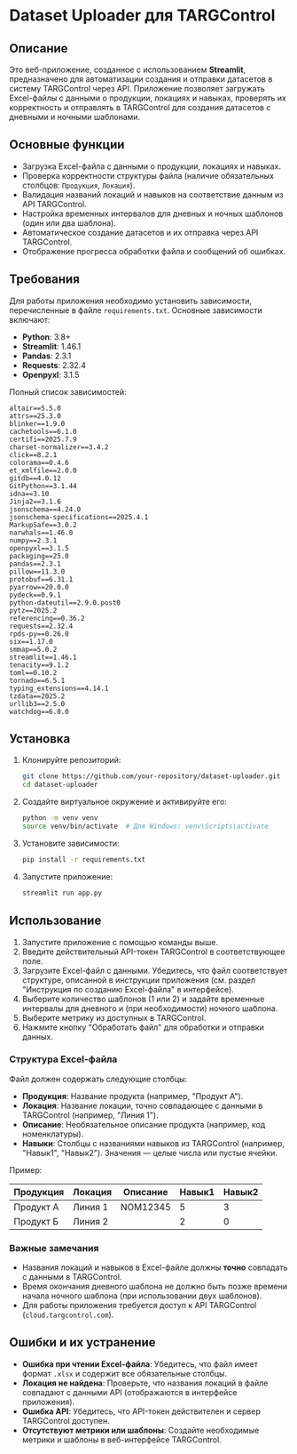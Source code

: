 # Dataset Uploader для TARGControl

## Описание

Это веб-приложение, созданное с использованием **Streamlit**, предназначено для автоматизации создания и отправки датасетов в систему TARGControl через API. Приложение позволяет загружать Excel-файлы с данными о продукции, локациях и навыках, проверять их корректность и отправлять в TARGControl для создания датасетов с дневными и ночными шаблонами.

## Основные функции

- Загрузка Excel-файла с данными о продукции, локациях и навыках.
- Проверка корректности структуры файла (наличие обязательных столбцов: `Продукция`, `Локация`).
- Валидация названий локаций и навыков на соответствие данным из API TARGControl.
- Настройка временных интервалов для дневных и ночных шаблонов (один или два шаблона).
- Автоматическое создание датасетов и их отправка через API TARGControl.
- Отображение прогресса обработки файла и сообщений об ошибках.

## Требования

Для работы приложения необходимо установить зависимости, перечисленные в файле `requirements.txt`. Основные зависимости включают:

- **Python**: 3.8+
- **Streamlit**: 1.46.1
- **Pandas**: 2.3.1
- **Requests**: 2.32.4
- **Openpyxl**: 3.1.5

Полный список зависимостей:

```
altair==5.5.0
attrs==25.3.0
blinker==1.9.0
cachetools==6.1.0
certifi==2025.7.9
charset-normalizer==3.4.2
click==8.2.1
colorama==0.4.6
et_xmlfile==2.0.0
gitdb==4.0.12
GitPython==3.1.44
idna==3.10
Jinja2==3.1.6
jsonschema==4.24.0
jsonschema-specifications==2025.4.1
MarkupSafe==3.0.2
narwhals==1.46.0
numpy==2.3.1
openpyxl==3.1.5
packaging==25.0
pandas==2.3.1
pillow==11.3.0
protobuf==6.31.1
pyarrow==20.0.0
pydeck==0.9.1
python-dateutil==2.9.0.post0
pytz==2025.2
referencing==0.36.2
requests==2.32.4
rpds-py==0.26.0
six==1.17.0
smmap==5.0.2
streamlit==1.46.1
tenacity==9.1.2
toml==0.10.2
tornado==6.5.1
typing_extensions==4.14.1
tzdata==2025.2
urllib3==2.5.0
watchdog==6.0.0
```

## Установка

1. Клонируйте репозиторий:

   ```bash
   git clone https://github.com/your-repository/dataset-uploader.git
   cd dataset-uploader
   ```
2. Создайте виртуальное окружение и активируйте его:

   ```bash
   python -m venv venv
   source venv/bin/activate  # Для Windows: venv\Scripts\activate
   ```
3. Установите зависимости:

   ```bash
   pip install -r requirements.txt
   ```
4. Запустите приложение:

   ```bash
   streamlit run app.py
   ```

## Использование

1. Запустите приложение с помощью команды выше.
2. Введите действительный API-токен TARGControl в соответствующее поле.
3. Загрузите Excel-файл с данными. Убедитесь, что файл соответствует структуре, описанной в инструкции приложения (см. раздел "Инструкция по созданию Excel-файла" в интерфейсе).
4. Выберите количество шаблонов (1 или 2) и задайте временные интервалы для дневного и (при необходимости) ночного шаблона.
5. Выберите метрику из доступных в TARGControl.
6. Нажмите кнопку "Обработать файл" для обработки и отправки данных.

### Структура Excel-файла

Файл должен содержать следующие столбцы:

- **Продукция**: Название продукта (например, "Продукт А").
- **Локация**: Название локации, точно совпадающее с данными в TARGControl (например, "Линия 1").
- **Описание**: Необязательное описание продукта (например, код номенклатуры).
- **Навыки**: Столбцы с названиями навыков из TARGControl (например, "Навык1", "Навык2"). Значения — целые числа или пустые ячейки.

Пример:

| Продукция | Локация | Описание | Навык1 | Навык2 |
| --- | --- | --- | --- | --- |
| Продукт А | Линия 1 | NOM12345 | 5 | 3 |
| Продукт Б | Линия 2 |  | 2 | 0 |

### Важные замечания

- Названия локаций и навыков в Excel-файле должны **точно** совпадать с данными в TARGControl.
- Время окончания дневного шаблона не должно быть позже времени начала ночного шаблона (при использовании двух шаблонов).
- Для работы приложения требуется доступ к API TARGControl (`cloud.targcontrol.com`).

## Ошибки и их устранение

- **Ошибка при чтении Excel-файла**: Убедитесь, что файл имеет формат `.xlsx` и содержит все обязательные столбцы.
- **Локация не найдена**: Проверьте, что названия локаций в файле совпадают с данными API (отображаются в интерфейсе приложения).
- **Ошибка API**: Убедитесь, что API-токен действителен и сервер TARGControl доступен.
- **Отсутствуют метрики или шаблоны**: Создайте необходимые метрики и шаблоны в веб-интерфейсе TARGControl.
